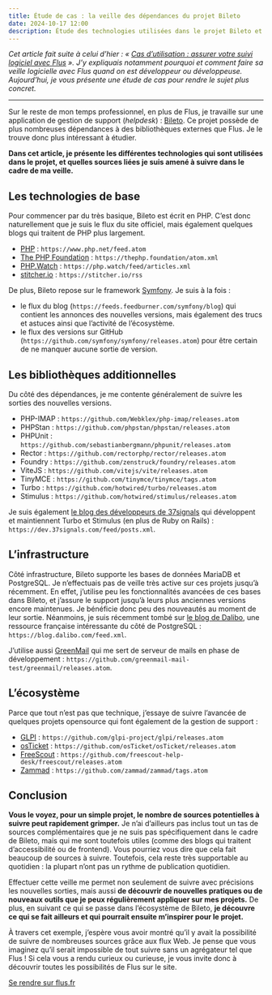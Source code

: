 ```yaml
---
title: Étude de cas : la veille des dépendances du projet Bileto
date: 2024-10-17 12:00
description: Étude des technologies utilisées dans le projet Bileto et les sources de veille qui lui sont liées.
---
```


_Cet article fait suite à celui d’hier : « [Cas d’utilisation : assurer votre suivi logiciel avec Flus](cas-utilisation-suivi-logiciel.html) ».
J’y expliquais notamment pourquoi et comment faire sa veille logicielle avec Flus quand on est développeur ou développeuse.
Aujourd’hui, je vous présente une étude de cas pour rendre le sujet plus concret._

---

Sur le reste de mon temps professionnel, en plus de Flus, je travaille sur une application de gestion de support (<em lang="en">helpdesk</em>) : [Bileto](https://github.com/probesys/bileto).
Ce projet possède de plus nombreuses dépendances à des bibliothèques externes que Flus.
Je le trouve donc plus intéressant à étudier.

**Dans cet article, je présente les différentes technologies qui sont utilisées dans le projet, et quelles sources liées je suis amené à suivre dans le cadre de ma veille.**

## Les technologies de base

Pour commencer par du très basique, Bileto est écrit en <abbr>PHP</abbr>.
C’est donc naturellement que je suis le flux du site officiel, mais également quelques blogs qui traitent de <abbr>PHP</abbr> plus largement.

- [PHP](https://www.php.net) : `https://www.php.net/feed.atom`
- [The PHP Foundation](https://thephp.foundation/) : `https://thephp.foundation/atom.xml`
- [PHP.Watch](https://php.watch/) : `https://php.watch/feed/articles.xml`
- [stitcher.io](https://stitcher.io) : `https://stitcher.io/rss`

De plus, Bileto repose sur le framework [Symfony](https://symfony.com/).
Je suis à la fois :

- le flux du blog (`https://feeds.feedburner.com/symfony/blog`) qui contient les annonces des nouvelles versions, mais également des trucs et astuces ainsi que l’activité de l’écosystème.
- le flux des versions sur GitHub (`https://github.com/symfony/symfony/releases.atom`) pour être certain de ne manquer aucune sortie de version.

## Les bibliothèques additionnelles

Du côté des dépendances, je me contente généralement de suivre les sorties des nouvelles versions.

- PHP-IMAP : `https://github.com/Webklex/php-imap/releases.atom`
- PHPStan : `https://github.com/phpstan/phpstan/releases.atom`
- PHPUnit : `https://github.com/sebastianbergmann/phpunit/releases.atom`
- Rector : `https://github.com/rectorphp/rector/releases.atom`
- Foundry : `https://github.com/zenstruck/foundry/releases.atom`
- ViteJS : `https://github.com/vitejs/vite/releases.atom`
- TinyMCE : `https://github.com/tinymce/tinymce/tags.atom`
- Turbo : `https://github.com/hotwired/turbo/releases.atom`
- Stimulus : `https://github.com/hotwired/stimulus/releases.atom`

Je suis également [le blog des développeurs de 37signals](https://dev.37signals.com/) qui développent et maintiennent Turbo et Stimulus (en plus de Ruby on Rails) : `https://dev.37signals.com/feed/posts.xml`.

## L’infrastructure

Côté infrastructure, Bileto supporte les bases de données MariaDB et PostgreSQL.
Je n’effectuais pas de veille très active sur ces projets jusqu’à récemment.
En effet, j’utilise peu les fonctionnalités avancées de ces bases dans Bileto, et j’assure le support jusqu’à leurs plus anciennes versions encore maintenues.
Je bénéficie donc peu des nouveautés au moment de leur sortie.
Néanmoins, je suis récemment tombé sur [le blog de Dalibo](https://blog.dalibo.com), une ressource française intéressante du côté de PostgreSQL : `https://blog.dalibo.com/feed.xml`.

J’utilise aussi [GreenMail](https://greenmail-mail-test.github.io/greenmail/) qui me sert de serveur de mails en phase de développement : `https://github.com/greenmail-mail-test/greenmail/releases.atom`.

## L’écosystème

Parce que tout n’est pas que technique, j’essaye de suivre l’avancée de quelques projets opensource qui font également de la gestion de support :

- [GLPI](https://glpi-project.org/) : `https://github.com/glpi-project/glpi/releases.atom`
- [osTicket](https://osticket.com/) : `https://github.com/osTicket/osTicket/releases.atom`
- [FreeScout](https://freescout.net/) : `https://github.com/freescout-help-desk/freescout/releases.atom`
- [Zammad](https://zammad.org/) : `https://github.com/zammad/zammad/tags.atom`

## Conclusion

**Vous le voyez, pour un simple projet, le nombre de sources potentielles à suivre peut rapidement grimper.**
Je n’ai d’ailleurs pas inclus tout un tas de sources complémentaires que je ne suis pas spécifiquement dans le cadre de Bileto, mais qui me sont toutefois utiles (comme des blogs qui traitent d’accessibilité ou de frontend).
Vous pourriez vous dire que cela fait beaucoup de sources à suivre.
Toutefois, cela reste très supportable au quotidien : la plupart n’ont pas un rythme de publication quotidien.

Effectuer cette veille me permet non seulement de suivre avec précisions les nouvelles sorties, mais aussi **de découvrir de nouvelles pratiques ou de nouveaux outils que je peux régulièrement appliquer sur mes projets.**
De plus, en suivant ce qui se passe dans l’écosystème de Bileto, **je découvre ce qui se fait ailleurs et qui pourrait ensuite m’inspirer pour le projet.**

À travers cet exemple, j’espère vous avoir montré qu’il y avait la possibilité de suivre de nombreuses sources grâce aux flux Web.
Je pense que vous imaginez qu’il serait impossible de tout suivre sans un agrégateur tel que Flus !
Si cela vous a rendu curieux ou curieuse, je vous invite donc à découvrir toutes les possibilités de Flus sur le site.

<p class="text--center">
    <a class="button button--primary" href="https://flus.fr">
        Se rendre sur flus.fr
    </a>
</p>
